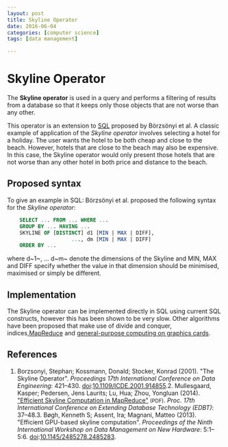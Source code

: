 ```yaml
---
layout: post
title: Skyline Operator
date: 2016-06-04
categories: [computer science]
tags: [data management]

---
```


Skyline Operator 
================

The **Skyline operator** is used in a query and performs a filtering of
results from a database so that it keeps only those objects that are not
worse than any other.

This operator is an extension to [SQL](https://en.wikipedia.org/wiki/SQL "SQL") proposed by Börzsönyi et al. 
A classic example of application of the *Skyline operator* involves selecting a
hotel for a holiday. The user wants the hotel to be both cheap and close
to the beach. However, hotels that are close to the beach may also be
expensive. In this case, the Skyline operator would only present those
hotels that are not worse than any other hotel in both price and
distance to the beach.

## Proposed syntax

To give an example in SQL: Börzsönyi et al. proposed the following
syntax for the *Skyline operator*:

```sql
    SELECT ... FROM ... WHERE ...
    GROUP BY ... HAVING ...
    SKYLINE OF [DISTINCT] d1 [MIN | MAX | DIFF],
                     ..., dm [MIN | MAX | DIFF]
    ORDER BY ...
```

where d~1~, ... d~m~ denote the dimensions of the Skyline and MIN, MAX
and DIFF specify whether the value in that dimension should be
minimised, maximised or simply be different.

## Implementation

The Skyline operator can be implemented directly in SQL using current
SQL constructs, however this has been shown to be very
slow. Other algorithms have
been proposed that make use of divide and conquer,
indices,[MapReduce](https://en.wikipedia.org/wiki/MapReduce "MapReduce") and
[general-purpose computing on graphics
cards](https://en.wikipedia.org/wiki/General-purpose_computing_on_graphics_processing_units "General-purpose computing on graphics processing units").

## References

1.  Borzsonyi, Stephan; Kossmann, Donald;
    Stocker, Konrad (2001). "The Skyline Operator". *Proceedings 17th
    International Conference on Data Engineering*: 421–430.
    [doi](https://en.wikipedia.org/wiki/Digital_object_identifier "Digital object identifier"):[10.1109/ICDE.2001.914855](//dx.doi.org/10.1109%2FICDE.2001.914855).2.  Mullesgaard, Kasper; Pedersen, Jens Laurits;
    Lu, Hua; Zhou, Yongluan (2014). ["Efficient Skyline Computation in
    MapReduce"](http://www.openproceedings.eu/2014/conf/edbt/MullesgaardPLZ14.pdf)
    <span style="font-size:85%;">(PDF)</span>. *Proc. 17th International
    Conference on Extending Database Technology (EDBT)*: 37–48.3.  Bøgh, Kenneth S; Assent, Ira; Magnani,
    Matteo (2013). "Efficient GPU-based skyline computation".
    *Proceedings of the Ninth International Workshop on Data Management
    on New Hardware*: 5:1–5:6.
    [doi](https://en.wikipedia.org/wiki/Digital_object_identifier "Digital object identifier"):[10.1145/2485278.2485283](//dx.doi.org/10.1145%2F2485278.2485283).